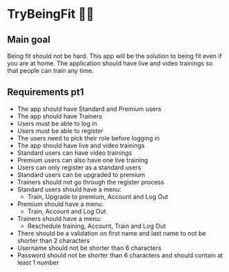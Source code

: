 # TryBeingFit 🤸‍♂️

## Main goal

Being fit should not be hard. This app will be the solution to being fit even if you are at home. The application should have live and video trainings so that people can train any time.

## Requirements pt1

- The app should have Standard and Premium users
- The app should have Trainers
- Users must be able to log in
- Users must be able to register
- The users need to pick their role before logging in
- The app should have live and video trainings
- Standard users can have video trainings
- Premium users can also have one live training
- Users can only register as a standard users
- Standard users can be upgraded to premium
- Trainers should not go through the register process
- Standard users should have a menu:
  - Train, Upgrade to premium, Account and Log Out
- Premium should have a menu:
  - Train, Account and Log Out
- Trainers should have a menu:
  - Reschedule training, Account, Train and Log Out
- There should be a validation on first name and last name to not be shorter than 2 characters
- Username should not be shorter than 6 characters
- Password should not be shorter than 6 characters and should contain at least 1 number

